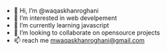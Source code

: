 - 👋 Hi, I’m @waqaskhanroghani
- 👀 I’m interested in web develpement
- 🌱 I’m currently learning javascript
- 💞️ I’m looking to collaborate on opensource projects
- 📫 reach me mwaqaskhanroghani@gmail.com

<!---
waqaskhanroghani/waqaskhanroghani is a ✨ special ✨ repository because its `README.md` (this file) appears on your GitHub profile.
You can click the Preview link to take a look at your changes.
--->
